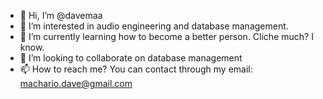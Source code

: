 - 👋 Hi, I’m @davemaa
- 👀 I’m interested in audio engineering and database management.
- 🌱 I’m currently learning how to become a better person. Cliche much? I know.
- 💞️ I’m looking to collaborate on database management
- 📫 How to reach me? You can contact through my email: machario.dave@gmail.com

<!---
davemaa/davemaa is a ✨ special ✨ repository because its `README.md` (this file) appears on your GitHub profile.
You can click the Preview link to take a look at your changes.
--->
